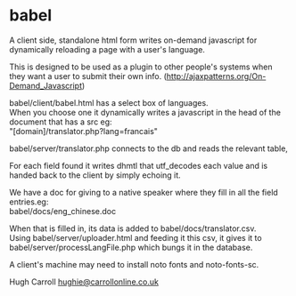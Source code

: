 # babel

A client side, standalone html form writes on-demand javascript for dynamically reloading a page with a user's language.  

This is designed to be used as a plugin to other people's systems when they want a user to submit their own info.
(http://ajaxpatterns.org/On-Demand_Javascript)

babel/client/babel.html has a select box of languages.  
When you choose one it dynamically writes a javascript in the head of the document that has a src eg:  
"[domain]/translator.php?lang=francais"

babel/server/translator.php connects to the db and reads the relevant table,

For each field found it writes dhmtl that utf_decodes each value and is handed back to the client by simply echoing it.

We have a doc for giving to a native speaker where they fill in all the field entries.eg:  
babel/docs/eng_chinese.doc

When that is filled in, its data is added to babel/docs/translator.csv.  
Using babel/server/uploader.html and feeding it this csv, it gives it to babel/server/processLangFile.php which bungs it in the database.

A client's machine may need to install noto fonts and noto-fonts-sc.

Hugh Carroll hughie@carrollonline.co.uk
